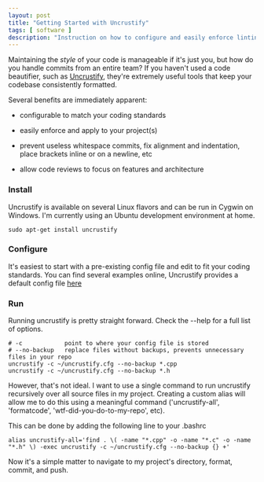 ```yaml
---
layout: post
title: "Getting Started with Uncrustify"
tags: [ software ]
description: "Instruction on how to configure and easily enforce linting on a C++ project."
---
```


Maintaining the _style_ of your code is manageable if it's just you, but how do you handle commits from an entire team? If you haven't used a code beautifier, such as [Uncrustify](uncrustify.sourceforge.net), they're extremely useful tools that keep your codebase consistently formatted.

Several benefits are immediately apparent:

* configurable to match your coding standards

* easily enforce and apply to your project(s) 

* prevent useless whitespace commits, fix alignment and indentation, place brackets inline or on a newline, etc

* allow code reviews to focus on features and architecture


### Install

Uncrustify is available on several Linux flavors and can be run in Cygwin on Windows.  I'm currently using an Ubuntu development environment at home.

```
sudo apt-get install uncrustify
```

### Configure

It's easiest to start with a pre-existing config file and edit to fit your coding standards.  You can find several examples online, Uncrustify provides a default config file [here](https://github.com/uncrustify/uncrustify/blob/master/documentation/htdocs/default.cfg)

### Run

Running uncrustify is pretty straight forward.  Check the --help for a full list of options.

```
# -c            point to where your config file is stored
# --no-backup   replace files without backups, prevents unnecessary files in your repo
uncrustify -c ~/uncrustify.cfg --no-backup *.cpp
uncrustify -c ~/uncrustify.cfg --no-backup *.h
```

However, that's not ideal.  I want to use a single command to run uncrustify recursively over all source files in my project.  Creating a custom alias will allow me to do this using a meaningful command ('uncrustify-all', 'formatcode', 'wtf-did-you-do-to-my-repo', etc).

This can be done by adding the following line to your .bashrc

```
alias uncrustify-all='find . \( -name "*.cpp" -o -name "*.c" -o -name "*.h" \) -exec uncrustify -c ~/uncrustify.cfg --no-backup {} +'

```

Now it's a simple matter to navigate to my project's directory, format, commit, and push.
